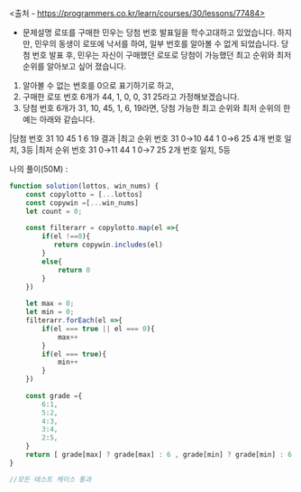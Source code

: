 <출처 - https://programmers.co.kr/learn/courses/30/lessons/77484>
- 문제설명
로또를 구매한 민우는 당첨 번호 발표일을 학수고대하고 있었습니다. 하지만, 민우의 동생이 로또에 낙서를 하여, 일부 번호를 알아볼 수 없게 되었습니다.
당첨 번호 발표 후, 민우는 자신이 구매했던 로또로 당첨이 가능했던 최고 순위와 최저 순위를 알아보고 싶어 졌습니다.

1. 알아볼 수 없는 번호를 0으로 표기하기로 하고, 
2. 구매한 로또 번호 6개가 44, 1, 0, 0, 31 25라고 가정해보겠습니다. 
3. 당첨 번호 6개가 31, 10, 45, 1, 6, 19라면, 당첨 가능한 최고 순위와 최저 순위의 한 예는 아래와 같습니다.

|당첨 번호	31	10	45	1	6	19	결과
|최고 순위 번호	31	0→10	44	1	0→6	25	4개 번호 일치, 3등
|최저 순위 번호	31	0→11	44	1	0→7	25	2개 번호 일치, 5등

나의 풀이(50M) :
```js
function solution(lottos, win_nums) {
    const copylotto = [...lottos]
    const copywin =[...win_nums]
    let count = 0;
    
    const filterarr = copylotto.map(el =>{
        if(el !==0){
           return copywin.includes(el)
        }
        else{
            return 0
        }
    })
    
    let max = 0;
    let min = 0;
    filterarr.forEach(el =>{
        if(el === true || el === 0){
            max++
        }
        if(el === true){
            min++
        }
    })
    
    const grade ={
        6:1,
        5:2,
        4:3,
        3:4,
        2:5,
    }
    return [ grade[max] ? grade[max] : 6 , grade[min] ? grade[min] : 6 ]
}

//모든 테스트 케이스 통과
```
